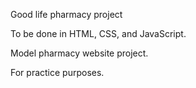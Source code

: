 Good life pharmacy project

To be done in HTML, CSS, and JavaScript.

Model pharmacy website project.

For practice purposes.
